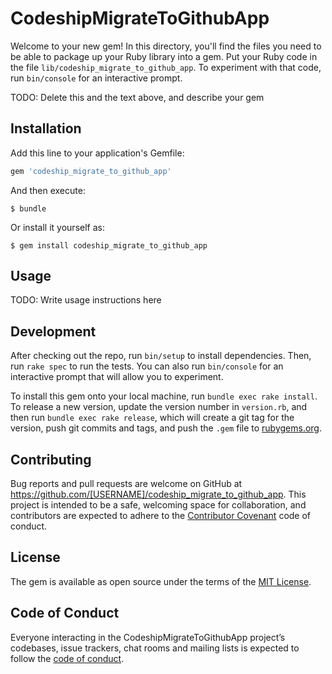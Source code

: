 # CodeshipMigrateToGithubApp

Welcome to your new gem! In this directory, you'll find the files you need to be able to package up your Ruby library into a gem. Put your Ruby code in the file `lib/codeship_migrate_to_github_app`. To experiment with that code, run `bin/console` for an interactive prompt.

TODO: Delete this and the text above, and describe your gem

## Installation

Add this line to your application's Gemfile:

```ruby
gem 'codeship_migrate_to_github_app'
```

And then execute:

    $ bundle

Or install it yourself as:

    $ gem install codeship_migrate_to_github_app

## Usage

TODO: Write usage instructions here

## Development

After checking out the repo, run `bin/setup` to install dependencies. Then, run `rake spec` to run the tests. You can also run `bin/console` for an interactive prompt that will allow you to experiment.

To install this gem onto your local machine, run `bundle exec rake install`. To release a new version, update the version number in `version.rb`, and then run `bundle exec rake release`, which will create a git tag for the version, push git commits and tags, and push the `.gem` file to [rubygems.org](https://rubygems.org).

## Contributing

Bug reports and pull requests are welcome on GitHub at https://github.com/[USERNAME]/codeship_migrate_to_github_app. This project is intended to be a safe, welcoming space for collaboration, and contributors are expected to adhere to the [Contributor Covenant](http://contributor-covenant.org) code of conduct.

## License

The gem is available as open source under the terms of the [MIT License](https://opensource.org/licenses/MIT).

## Code of Conduct

Everyone interacting in the CodeshipMigrateToGithubApp project’s codebases, issue trackers, chat rooms and mailing lists is expected to follow the [code of conduct](https://github.com/[USERNAME]/codeship_migrate_to_github_app/blob/master/CODE_OF_CONDUCT.md).
